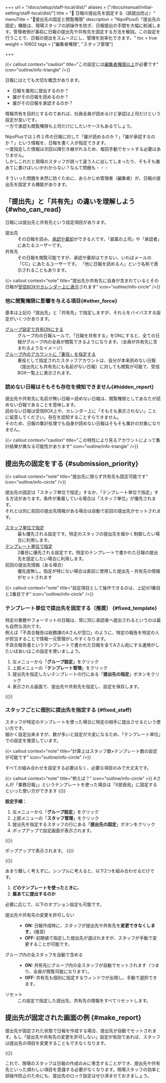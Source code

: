 +++
url = "/docs/setup/staff-local/dist/"
aliases = ["/docs/manual/initial-setting/staff-local/dist/"]
title = "🔐 日報の提出先を固定する（誤提出防止）"
menuTitle = "🔐提出先の固定と閲覧権限"
description = "NipoPlusの「提出先の固定」機能は、現場スタッフの誤操作を防ぎ、日報提出の手間を大幅に削減します。管理者側が事前に日報の提出先や共有先を固定する方法を解説。この設定を行うことで、日報の提出をスムーズにし、管理を効率化できます。"
toc = true
weight = 10602
tags = ["編集者権限", "スタッフ管理"]

+++

{{< callout context="caution" title="この設定には[編集者権限以上](/docs/setup/staff-global/rank/#manager)が必要です" icon="outline/info-triangle" />}}

日報にはとても大切な概念があります。

- 日報を誰宛に提出するのか？
- 誰がその日報を読めるのか？
- 誰がその日報を承認するのか？

情報共有を目的とするのであれば、社員全員が読めるけど承認は上司だけという設定が良いです。  
一方で承認も閲覧権限も上司だけにしたいケースもあるでしょう。

NipoPlusでは１件１件の日報に対して「誰が読めるのか？」「誰が承認するのか？」という情報を、日報を書く人が指定できます。  
一度指定した情報は次回以降引き継がれるため、毎回手動でセットする必要はありません。  
しかしこれだと現場のスタッフが誤って違う人に出してしまったり、そもそも誰あてに書けばいいかわからない？なんて問題も・・・

そういった問題を未然に防ぐために、あらかじめ管理者（編集者）が、日報の提出先を固定する機能があります。

## 「提出先」と「共有先」の違いを理解しよう {#who_can_read}

日報には提出先と共有先という設定項目があります。

<dl class="basic">
<dt>提出先</dt>
<dd>
    その日報を読み、<a href="/docs/manual/read-report/state/#agree">承認や棄却</a>ができる人です。「直属の上司」や「承認者」にあたるユーザーです。
</dd>
<dt>共有先</dt>
<dd>
    その日報を閲覧可能ですが、承認や棄却はできない、いわばメールの「CC」にあたるユーザーです。
    「他に日報を読める人」という名称で表示されることもあります。
</dd>
</dl>

{{< callout context="note" title="提出先か共有先に自身が含まれているとその日報が[受信BOXやカレンダー上に表示](/docs/manual/read-report/list/)されます" icon="outline/info-circle" />}}

### 他に閲覧権限に影響を与える項目{#other_force}

基本は上記の「提出先」と「共有先」で指定しますが、それらをバイパスする設定がいくつかあります。

<dl class="basic">
<dt><a href="/docs/setup/setting-group/#reportShare">グループ設定で共有ONにする</a></dt>
<dd>グループ内の日報ルールで、「日報を共有する」をONにすると、全ての日報がグループ内の全員が閲覧できるようになります。（全員が共有先に含まれるようなイメージ）</dd>
<dt><a href="/docs/setup/staff-local/_about/#staff_list_fields">グループ内のアカウントに「重役」を指定する</a></dt>
<dd>重役として指定されたスタッフアカウントは、自分が本来読めない日報（提出先にも共有先にも名前がない日報）に対しても閲覧が可能で、受信BOX一覧上に表示されます。</dd>
</dl>

### 読めない日報はそもそも存在を検知できません{#hidden_report}

提出先や共有先に名前が無い日報＝読めない日報は、閲覧権限としてあなたが読めない日報であることを意味します。  
読めない日報は受信BOX上や、カレンダー上に「そもそも表示されない」ことに留意してください。存在を認知することすらできません。  
そのため、日報の集計処理でも自身が読めない日報はそもそも集計の対象になりません。

{{< callout context="caution" title="この特性により見るアカウントによって集計結果が異なる可能性があります" icon="outline/info-triangle" />}}

## 提出先の固定をする {#submission_priority}

{{< callout context="note" title="提出先に限らず共有先も固定可能です" icon="outline/info-circle" />}}

提出先の固定は「スタッフ単位で指定」するか、「テンプレート単位で指定」する方法があります。条件が重複している場合は「スタッフ単位」が優先されます。  
それとは別に前回の提出先情報がある場合は自動で前回の提出先がセットされます。

<dl class="basic">
<dt><a href="#fixed_staff">スタッフ単位で指定</a></dt>
<dd>最も優先される設定です。特定のスタッフの提出先を細かく制御したい場合に利用します。</dd>
<dt><a href="#fixed_template">テンプレート単位で指定</a></dt>
<dd>2番目に優先される設定です。特定のテンプレートで書かれた日報の提出先を固定したい場合に利用します。</dd>
<dt>前回の提出先情報（ある場合）</dt>
<dd>優先度無し。指定が特にない場合は直前に使用した提出先・共有先の情報がセットされます</dd>
</dl>

{{< callout context="note" title="設定項目として操作できるのは、上記の1番目と2番目です" icon="outline/info-circle" />}}

### テンプレート単位で提出先を固定する（推奨） {#fixed_template}

特定の業務やフォーマットの日報は、常に同じ承認者へ提出されるというのは最も自然な流れです。  
例えば「不具合報告は総務課のAさんが窓口」のように、特定の報告を特定の人が担当することで情報一元管理がしやすくなります。  
不具合報告書というテンプレートで書かれた日報を全てAさん宛にする運用がしたいばあいはこの設定を使いましょう。

1.  左メニューから「**グループ設定**」をクリック
2.  上部メニューの「**テンプレート管理**」をクリック
3.  提出先を指定したいテンプレートの行にある「**提出先の指定**」ボタンをクリック
4.  表示される画面で、提出先や共有先を指定し、設定を保存します。

{{<iTablet filename="img/template-dist-lock" msg="交通費精算書は経理のBさん。みたいな感じね" alice="shield">}}

### スタッフごとに個別に提出先を指定する {#fixed_staff}

スタッフが特定のテンプレートを使った場合に特定の相手に提出させるという使い方です。  
細かく設定出来ますが、数が多いと設定が大変になるため、「テンプレート単位」での設定を推奨しています。

{{< callout context="note" title="計算上はスタッフ数×テンプレート数の設定が可能です" icon="outline/info-circle" />}}

すべての組み合わせを設定する必要はなく、必要な項目のみで大丈夫です。

{{< callout context="note" title="例えば？" icon="outline/info-circle" >}}
Aさんが「業務日報」」というテンプレートを使った場合は「X部長宛」に固定するといった使い方ができます
{{</callout>}}

**設定手順：**

1.  左メニューから「**グループ設定**」をクリック
2.  上部メニューの「**スタッフ管理**」をクリック
3.  提出先を指定するスタッフの行にある「**提出先の固定**」ボタンをクリック
4.  ポップアップで設定画面が表示されます。

{{<icatch filename="img/dist-setting2" msg="テンプレート単位の設定があったとしてもこっちが優先されるよ" alice="shield">}}

ポップアップで表示されます。
{{<nextArrow>}}

{{<icatch filename="img/dist-detail2" msg="【誰が】【どのテンプレートを使ったとき】【誰に出すのか】を設定するよ" alice="shield">}}

あまり難しく考えずに。シンプルに考えると、以下2つを組み合わせるだけです。

1.  **どのテンプレートを使ったときに、**
2.  **誰あてに提出するのか**

必要に応じて、以下のオプション設定も可能です。

<dl class="basic">
<dt>提出先や共有先の変更を許可しない</dt>
<dd>
    <ul>
        <li><strong>ON:</strong> 日報作成時に、スタッフが提出先や共有先を<strong>変更できなくします</strong>。(推奨)</li>
        <li><strong>OFF:</strong> 初期値で指定した提出先が選ばれますが、スタッフが手動で変更することが可能です。</li>
    </ul>
</dd>
<dt>グループ内の全スタッフを自動で含める</dt>
<dd>
    <ul>
        <li><strong>ON:</strong> 共有先にグループ内の全スタッフが自動でセットされます（つまり、全員が閲覧可能になります）。</li>
        <li><strong>OFF:</strong> 共有先も個別に指定するウィンドウが出現し、手動で選択できます。</li>
    </ul>
</dd>
<dt>リセット</dt>
<dd>
    この設定で指定した提出先、共有先の情報をすべてリセットします。
</dd>
</dl>

## 提出先が固定された画面の例 {#make_report}

提出先が固定された状態で日報を作成する場合、提出先が自動でセットされます。もし「提出先や共有先の変更を許可しない」設定が有効であれば、スタッフは提出先の項目を変更することもできなくなります。

{{<icatch filename="img/dist-locked" msg="間違えて変更できないから安心" alice="ok">}}

これで、現場のスタッフは日報の作成のみに専念することができ、提出先や共有先といった煩わしい項目を意識する必要がなくなります。現場スタッフの効率と誤操作防止のためにも、提出先のロック設定はぜひ済ませておきましょう。
